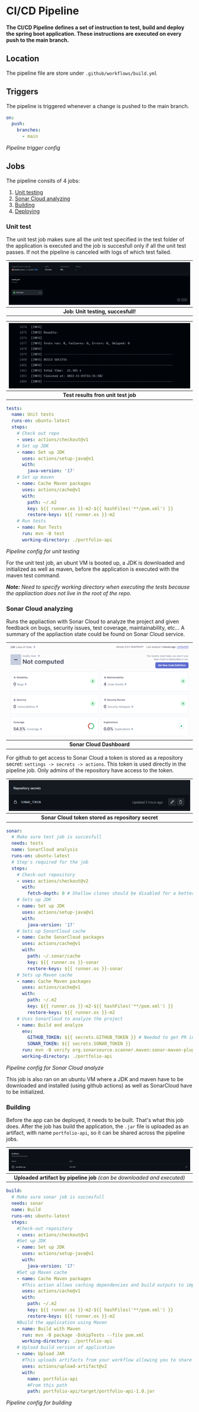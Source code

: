 # CI/CD Pipeline

**The CI/CD Pipeline defines a set of instruction to test, build and deploy the spring boot application. These instructions are executed on every push to the main branch.**

## Location

The pipeline file are store under `.github/workflows/build.yml`

## Triggers

The pipeline is triggered whenever a change is pushed to the main branch.

```yml
on:
  push:
    branches:
      - main
```

_Pipeline trigger config_

## Jobs

The pipeline consits of 4 jobs:

1.  [Unit testing](#unit-test)
2.  [Sonar Cloud analyzing](#sonar-cloud-analyzing)
3.  [Building](#building)
4.  [Deploying](#deploying)

<h3 id="unit-test">Unit test</h3>

The unit test job makes sure all the unit test specified in the test folder of the application is executed and the job is succesfull only if all the unit test passes. If not the pipeline is canceled with logs of which test failed.

| ![Successful job](../screenshots/version-0.1-unit-test-summary.PNG) |
| :-----------------------------------------------------------------: |
|                 **Job: Unit testing, succesfull!**                  |

| ![Test results](../screenshots/version-0.1-unit-test-result.PNG) |
| :--------------------------------------------------------------: |
|               **Test results fron unit test job**                |

```yml
tests:
  name: Unit tests
  runs-on: ubuntu-latest
  steps:
    # Check out repo
    - uses: actions/checkout@v1
    # Set up JDK
    - name: Set up JDK
      uses: actions/setup-java@v1
      with:
        java-version: '17'
    # Set up maven
    - name: Cache Maven packages
      uses: actions/cache@v1
      with:
        path: ~/.m2
        key: ${{ runner.os }}-m2-${{ hashFiles('**/pom.xml') }}
        restore-keys: ${{ runner.os }}-m2
    # Run tests
    - name: Run Tests
      run: mvn -B test
      working-directory: ./portfolio-api
```

_Pipeline config for unit testing_

For the unit test job, an ubunt VM is booted up, a JDK is downloaded and initialized as well as maven, before the application is executed with the maven test command.

_**Note:** Need to specify working directory when executing the tests because the appliaction does not live in the root of the repo._

<h3 id="sonar-cloud-analyzing">Sonar Cloud analyzing</h3>

Runs the appliaction with Sonar Cloud to analyze the project and given feedback on bugs, security issues, test coverage, maintainability, etc... A summary of the appliaction state could be found on Sonar Cloud service.

| ![Sonar Cloud analyze](../screenshots/version-0.2-sonar-cloud-dashboard-test-plugin.PNG) |
| :--------------------------------------------------------------------------------------: |
|                                **Sonar Cloud Dashboard**                                 |

For github to get access to Sonar Cloud a token is stored as a repository secret: `settings -> secrets -> actions`. This token is used directly in the pipeline job. Only admins of the repository have access to the token.

| ![Sonar Cloud token](../screenshots/version-0.2-sonar-cloud-token.PNG) |
| :--------------------------------------------------------------------: |
|           **Sonar Cloud token stored as repository secret**            |

```yml
sonar:
  # Make sure test job is succesfull
  needs: tests
  name: SonarCloud analysis
  runs-on: ubuntu-latest
  # Step's required for the job
  steps:
    # Check-out repository
    - uses: actions/checkout@v2
      with:
        fetch-depth: 0 # Shallow clones should be disabled for a better relevancy of analysis
    # Sets up JDK
    - name: Set up JDK
      uses: actions/setup-java@v1
      with:
        java-version: '17'
    # Sets up SonarCloud cache
    - name: Cache SonarCloud packages
      uses: actions/cache@v1
      with:
        path: ~/.sonar/cache
        key: ${{ runner.os }}-sonar
        restore-keys: ${{ runner.os }}-sonar
    # Sets up Maven cache
    - name: Cache Maven packages
      uses: actions/cache@v1
      with:
        path: ~/.m2
        key: ${{ runner.os }}-m2-${{ hashFiles('**/pom.xml') }}
        restore-keys: ${{ runner.os }}-m2
    # Uses SonarCloud to analyze the project
    - name: Build and analyze
      env:
        GITHUB_TOKEN: ${{ secrets.GITHUB_TOKEN }} # Needed to get PR information, if any
        SONAR_TOKEN: ${{ secrets.SONAR_TOKEN }}
      run: mvn -B verify org.sonarsource.scanner.maven:sonar-maven-plugin:sonar -Dsonar.projectKey=jKm00_cloud-service-portfolio -Dspring.profiles.active=test
      working-directory: ./portfolio-api
```

_Pipeline config for Sonar Cloud analyze_

This job is also ran on an ubuntu VM where a JDK and maven have to be downloaded and installed (using github actions) as well as SonarCloud have to be initialized.

<h3 id="building">Building</h3>

Before the app can be deployed, it needs to be built. That's what this job does. After the job has build the application, the `.jar` file is uploaded as an artifact, with name `portfolio-api`, so it can be shared across the pipeline jobs.

|        ![Artifact](../screenshots/version-0.3-build-artifact.PNG)        |
| :----------------------------------------------------------------------: |
| **Uploaded artifact by pipeline job** _(can be downloaded and executed)_ |

```yml
build:
  # Make sure sonar job is succesfull
  needs: sonar
  name: Build
  runs-on: ubuntu-latest
  steps:
    #Check-out repository
    - uses: actions/checkout@v1
    #Set up JDK
    - name: Set up JDK
      uses: actions/setup-java@v1
      with:
        java-version: '17'
    #Set up Maven cache
    - name: Cache Maven packages
      #This action allows caching dependencies and build outputs to improve workflow execution time.
      uses: actions/cache@v1
      with:
        path: ~/.m2
        key: ${{ runner.os }}-m2-${{ hashFiles('**/pom.xml') }}
        restore-keys: ${{ runner.os }}-m2
    #Build the application using Maven
    - name: Build with Maven
      run: mvn -B package -DskipTests --file pom.xml
      working-directory: ./portfolio-api
    # Upload build version of application
    - name: Upload JAR
      #This uploads artifacts from your workflow allowing you to share data between jobs and store data once a workflow is complete.
      uses: actions/upload-artifact@v2
      with:
        name: portfolio-api
        #From this path
        path: portfolio-api/target/portfolio-api-1.0.jar
```

_Pipeline config for building_
